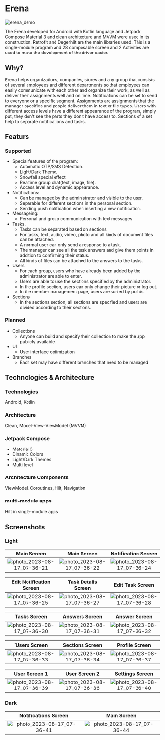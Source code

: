 # Erena
![erena_demo](https://github.com/GoudarziDeveloper/NA/assets/81271344/e0be4bb1-3d23-4f55-bed6-3f61a2c84be9)


The Erena developed for Android with Kotlin language and Jetpack Compose Material 3 and clean architecture and MVVM were used in its construction.
Retrofit and Degerhilt are the main libraries used.
This is a single-module program and 28 composable screen and 2 Activities are used to make the development of the driver easier.

## Why?
Erena helps organizations, companies, stores and any group that consists of several employees and different departments so that employees can easily communicate with each other and organize their work, as well as deliver their assignments well and on time.
Notifications can be set to send to everyone or a specific segment.
Assignments are assignments that the manager specifies and people deliver them in text or file types.
Users with different access levels have a different appearance of the program, simply put, they don't see the parts they don't have access to.
Sections of a set help to separate notifications and tasks.

## Featurs

### Supported
* Special features of the program:
  * Automatic OTP/SMS Detection.
  * Light/Dark Theme.
  * Snowfall special effect
  * Realtime group chat(text, image, file).
  * Access level and dynamic appearance.
* Notifications:
  * Can be managed by the administrator and visible to the user.
  * Separable for different sections in the personal section.
  * Sending push notification when inserting a new notification.
* Messageing:
  * Personal and group communication with text messages
* Tasks.
  * Tasks can be separated based on sections
  * For tasks, text, audio, video, photo and all kinds of document files can be attached.
  * A normal user can only send a response to a task.
  * The manager can see all the task answers and give them points in addition to confirming their status.
  * All kinds of files can be attached to the answers to the tasks.
* Users
  * For each group, users who have already been added by the administrator are able to enter.
  * Users are able to use the sections specified by the administrator.
  * In the profile section, users can only change their picture or log out.
  * In the member management page, users are sorted by points
* Sections
  * In the sections section, all sections are specified and users are divided according to their sections.
### Planned
* Collections
  * Anyone can build and specify their collection to make the app publicly available.
* UI
  * User interface optimization
* Branches
  * Each set may have different branches that need to be managed

## Technologies & Architecture    
### Technologies
  Android, Kotlin
  

### Architecture
  Clean, Model-View-ViewModel (MVVM)
  
### Jetpack Compose
  * Material 3
  * Dinamic Colors
  * Light/Dark Themes
  * Multi level

### Architecture Components

  ViewModel, Coroutines, Hilt, Navigation
  

### multi-module apps
  Hilt in single-module apps


## Screenshots

### Light

|Main Screen|Main Screen|Notification Screen|
| :---------------------: | :-----------------: | :-------------------: |
|  ![photo_2023-08-17_07-36-21](https://github.com/GoudarziDeveloper/NA/assets/81271344/ee0be4dc-1c61-43de-a51d-69c56d9c3e05)   |       ![photo_2023-08-17_07-36-22](https://github.com/GoudarziDeveloper/NA/assets/81271344/6067005a-bad1-4886-a237-f1e51a6a9aaa)       |     ![photo_2023-08-17_07-36-24](https://github.com/GoudarziDeveloper/NA/assets/81271344/60a5e096-43ea-4e1e-99d1-dfed31e8718f)    |

|Edit Notification Screen|Task Details Screen|Edit Task Screen|
| :---------------------: | :-----------------: | :-------------------: |
|   ![photo_2023-08-17_07-36-25](https://github.com/GoudarziDeveloper/NA/assets/81271344/f9cf9f28-0e28-488d-b5b4-f027724f7a4d) |      ![photo_2023-08-17_07-36-27](https://github.com/GoudarziDeveloper/NA/assets/81271344/eff8857c-66d3-4bb9-ace2-648043561aa9)   |      ![photo_2023-08-17_07-36-28](https://github.com/GoudarziDeveloper/NA/assets/81271344/4ca18433-5ed2-4d5f-9bed-fbb7ea973742)  |

|Tasks Screen|Answers Screen|Answer Screen|
| :---------------------: | :-----------------: | :-------------------: |
|  ![photo_2023-08-17_07-36-30](https://github.com/GoudarziDeveloper/NA/assets/81271344/5fa1ff2a-ea3e-489d-b932-275382b3bca3)       |    ![photo_2023-08-17_07-36-31](https://github.com/GoudarziDeveloper/NA/assets/81271344/adad3816-2bd9-43c5-bbb4-d7ff44c0611a)   |    ![photo_2023-08-17_07-36-32](https://github.com/GoudarziDeveloper/NA/assets/81271344/5433dc3f-c368-4f91-8711-1fdad5577522)     | 

|َ Users Screen|Sections Screen|Profile Screen|
| :---------------------: | :-----------------: | :-------------------: |
|  ![photo_2023-08-17_07-36-33](https://github.com/GoudarziDeveloper/NA/assets/81271344/e24ff07e-1cf6-4e4e-9300-aebcc52601f1)   |     ![photo_2023-08-17_07-36-34](https://github.com/GoudarziDeveloper/NA/assets/81271344/ffd445e3-419c-4884-8a92-203aff3e842a)    |  ![photo_2023-08-17_07-36-37](https://github.com/GoudarziDeveloper/NA/assets/81271344/f800ddf3-4f7d-4f4c-88b4-ec2b49ff44c6)    |


|User Screen 1|User Screen 2|Settings Screen|
| :---------------------: | :-----------------: | :-------------------: |
|    ![photo_2023-08-17_07-36-39](https://github.com/GoudarziDeveloper/NA/assets/81271344/6ff64c1a-3f0c-42ef-8802-dfd73557acb6)   |     ![photo_2023-08-17_07-36-36](https://github.com/GoudarziDeveloper/NA/assets/81271344/1810439c-a1bd-4f3d-910b-11355d0ba383)     |    ![photo_2023-08-17_07-36-40](https://github.com/GoudarziDeveloper/NA/assets/81271344/22cbf65f-6382-494c-8ba7-2f761ab1a641)     |

### Dark

|Notifications Screen|Main Screen|
| :---------------------: | :-----------------: |
| ![photo_2023-08-17_07-36-41](https://github.com/GoudarziDeveloper/NA/assets/81271344/2ff648cd-4c14-43fe-99cc-481495756397)  |    ![photo_2023-08-17_07-36-44](https://github.com/GoudarziDeveloper/NA/assets/81271344/60727687-6f34-4eda-aca2-4aca460ed70c)   |     

